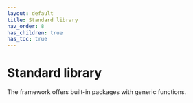 ```yaml
---
layout: default
title: Standard library
nav_order: 8
has_children: true
has_toc: true
---
```


# Standard library
The framework offers built-in packages with generic functions.